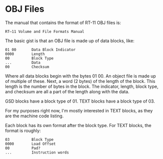 # OBJ Files

The manual that contains the format of RT-11 OBJ files is:

    RT–11 Volume and File Formats Manual

The basic gist is that an OBJ file is made up of data blocks, like:

    01 00       Data Block Indicator
    0000        Length
    00          Block Type
    ...         Data
    00          Checksum

Where all data blocks begin with the bytes 01 00. An object file is made up of multiple of these.
Next, a word (2 bytes) of the length of the block. This length is the number of bytes in the block.
The indicator, length, block type, and checksum are all a part of the length along with the data.

GSD blocks have a block type of 01. TEXT blocks have a block type of 03.

For my purposes right now, I'm mostly interested in TEXT blocks, as they are the machine code listing.

Each block has its own format after the block type. For TEXT blocks, the format is roughly:

    03          Block Type
    0000        Load Offset
    00          Pad?
    ...         Instruction words